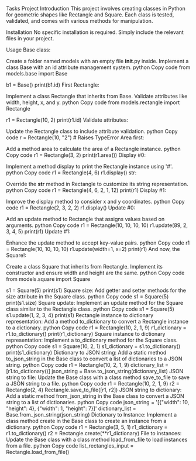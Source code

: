 Tasks Project
Introduction
This project involves creating classes in Python for geometric shapes like Rectangle and Square. Each class is tested, validated, and comes with various methods for manipulation.

Installation
No specific installation is required. Simply include the relevant files in your project.

Usage
Base class:

Create a folder named models with an empty file __init__.py inside.
Implement a class Base with an id attribute management system.
python
Copy code
from models.base import Base

b1 = Base()
print(b1.id)
First Rectangle:

Implement a class Rectangle that inherits from Base.
Validate attributes like width, height, x, and y.
python
Copy code
from models.rectangle import Rectangle

r1 = Rectangle(10, 2)
print(r1.id)
Validate attributes:

Update the Rectangle class to include attribute validation.
python
Copy code
r = Rectangle(10, "2")  # Raises TypeError
Area first:

Add a method area to calculate the area of a Rectangle instance.
python
Copy code
r1 = Rectangle(3, 2)
print(r1.area())
Display #0:

Implement a method display to print the Rectangle instance using '#'.
python
Copy code
r1 = Rectangle(4, 6)
r1.display()
str:

Override the __str__ method in Rectangle to customize its string representation.
python
Copy code
r1 = Rectangle(4, 6, 2, 1, 12)
print(r1)
Display #1:

Improve the display method to consider x and y coordinates.
python
Copy code
r1 = Rectangle(2, 3, 2, 2)
r1.display()
Update #0:

Add an update method to Rectangle that assigns values based on arguments.
python
Copy code
r1 = Rectangle(10, 10, 10, 10)
r1.update(89, 2, 3, 4, 5)
print(r1)
Update #1:

Enhance the update method to accept key-value pairs.
python
Copy code
r1 = Rectangle(10, 10, 10, 10)
r1.update(width=1, x=2)
print(r1)
And now, the Square!:

Create a class Square that inherits from Rectangle.
Implement its constructor and ensure width and height are the same.
python
Copy code
from models.square import Square

s1 = Square(5)
print(s1)
Square size:
Add getter and setter methods for the size attribute in the Square class.
python
Copy code
s1 = Square(5)
print(s1.size)
Square update:
Implement an update method for the Square class similar to the Rectangle class.
python
Copy code
s1 = Square(5)
s1.update(1, 2, 3, 4)
print(s1)
Rectangle instance to dictionary representation:
Add a method to_dictionary to convert a Rectangle instance to a dictionary.
python
Copy code
r1 = Rectangle(10, 2, 1, 9)
r1_dictionary = r1.to_dictionary()
print(r1_dictionary)
Square instance to dictionary representation:
Implement a to_dictionary method for the Square class.
python
Copy code
s1 = Square(10, 2, 1)
s1_dictionary = s1.to_dictionary()
print(s1_dictionary)
Dictionary to JSON string:
Add a static method to_json_string in the Base class to convert a list of dictionaries to a JSON string.
python
Copy code
r1 = Rectangle(10, 2, 1, 9)
dictionary_list = [r1.to_dictionary()]
json_string = Base.to_json_string(dictionary_list)
JSON string to file:
Update the Base class with a class method save_to_file to save a JSON string to a file.
python
Copy code
r1 = Rectangle(10, 2, 1, 9)
r2 = Rectangle(2, 4)
Rectangle.save_to_file([r1, r2])
JSON string to dictionary:
Add a static method from_json_string in the Base class to convert a JSON string to a list of dictionaries.
python
Copy code
json_string = '[{"width": 10, "height": 4}, {"width": 1, "height": 7}]'
dictionary_list = Base.from_json_string(json_string)
Dictionary to Instance:
Implement a class method create in the Base class to create an instance from a dictionary.
python
Copy code
r1 = Rectangle(3, 5, 1)
r1_dictionary = r1.to_dictionary()
r2 = Rectangle.create(**r1_dictionary)
File to instances:
Update the Base class with a class method load_from_file to load instances from a file.
python
Copy code
list_rectangles_input = Rectangle.load_from_file()
